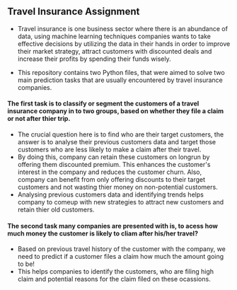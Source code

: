 <h2>Travel Insurance Assignment</h2>

- Travel insurance is one business sector where there is an abundance of data, using machine 
learning techniques companies wants to take effective decisions by utilizing the data in their 
hands in order to improve their market strategy, attract customers with discounted deals and 
increase their profits by spending their funds wisely.

- This repository contains two Python files, that were aimed to solve two main prediction tasks that are usually encountered by travel insurance companies.
#### The first task is to classify or segment the customers of a travel insurance company in to two groups, based on whether they file a claim or not after thier trip.
  <ul>
  <li>The crucial question here is to find    who are their target customers, the answer is to analyse their previous customers data and target those customers who are less likely to make a claim after their travel.
  <li>By doing this, company can retain these customers on longrun by offering them discounted premium. This enhances the customer's interest in the company and reduces the customer churn. Also, company can benefit from only offering discounts to their target customers and not wasting thier money on non-potential customers. </li>
  <li>Analysing previous customers data and identifying trends helps company to comeup with new strategies to attract new customers and retain thier old customers.</li> </ul>

  
 #### The second task many companies are presented with is, to acess how much money the customer is likely to cliam after his/her travel?</li>
  <ul>
  <li>Based on previous travel history of the customer with the company, we need to predict if a customer files a claim how much the amount going to be!</li>
  <li>This helps companies to identify the customers, who are filing high claim and potential reasons for the claim filed on these ocassions.</li>
  </ul></ol>



  

